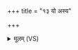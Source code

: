 +++
title = "१३ यो अस्य"

+++
<details><summary>मूलम् (VS)</summary>

यो अ॑स्य॒ स्याद्व॑शाभो॒गो अ॒न्यामि॑च्छेत॒ तर्हि॒ सः।  
हिंस्ते॒ अद॑त्ता॒ पुरु॑षं याचि॒तां च॒ न दित्स॑ति ॥
</details>
